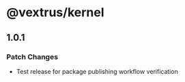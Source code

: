 # @vextrus/kernel

## 1.0.1

### Patch Changes

- Test release for package publishing workflow verification
